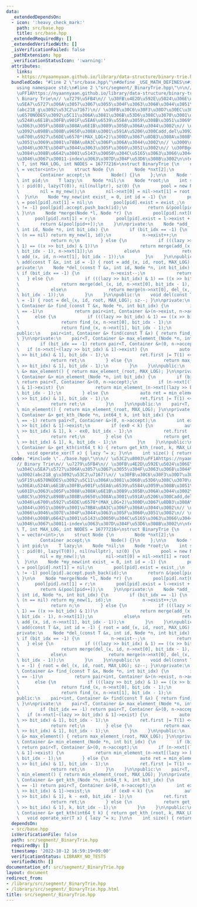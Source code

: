 ```yaml
---
data:
  _extendedDependsOn:
  - icon: ':heavy_check_mark:'
    path: src/base.hpp
    title: src/base.hpp
  _extendedRequiredBy: []
  _extendedVerifiedWith: []
  _isVerificationFailed: false
  _pathExtension: hpp
  _verificationStatusIcon: ':warning:'
  attributes:
    links:
    - https://nyaannyaan.github.io/library/data-structure/binary-trie.hpp
  bundledCode: "#line 2 \"src/base.hpp\"\n#define _USE_MATH_DEFINES\n#include <bits/stdc++.h>\n\
    using namespace std;\n#line 2 \"src/segment/_BinaryTrie.hpp\"\n\n// \u53C2\u8003\
    \uFF1Ahttps://nyaannyaan.github.io/library/data-structure/binary-trie.hpp\n//\
    \ Binary Trie\n// \u7279\u5FB4\n// \u30FB\u4E2D\u592E\u5024\u306E\u53D6\u5F97\u304C\
    \u5EA7\u5727\u306A\u3057\u3067\u3055\u304F\u3063\u3068\u3044\u3051\u308B\u3002\
    (abc218_g\u3092\u53C2\u7167)\n// \u30FB\u30C6\u30F3\u30D7\u30EC\u30FC\u30C8\u5F15\
    \u6570NODES\u3092\u5C11\u306A\u3081\u306B\u53D6\u308C\u3070\u3001\u30E1\u30E2\u30EA\
    \u524A\u6E1B\u30FB\u901F\u5EA6\u6539\u5584\u3059\u308B\u3051\u3069\u3001\u601D\
    \u3063\u305F\u3088\u308A\u6E1B\u3089\u305B\u306A\u3044\u3002\n// \u3000\u5B9F\u88C5\
    \u3092\u898B\u308B\u9650\u308A\u3001\u591A\u5206\u300Cadd,del\u3092\u4F7F\u3046\
    \u6700\u5927\u56DE\u6570*(MAX_LOG+2)\u300D\u3067\u8DB3\u308A\u308B\u307D\u3044\
    \u3051\u3069\u3001\u78BA\u8A3C\u306F\u306A\u3044\u3002\n// \u3000\u8A66\u3057\u3066\
    \u3046\u307E\u304F\u3044\u3063\u305F\u3060\u3051\u3002\n// \u30FBget_kth\u3092\
    \u3084\u308B\u6642\u3001\u5143\u30050\u304C\u5165\u3063\u3066\u3044\u308B\u3088\
    \u3046\u3067\u30011-index\u3063\u307D\u304F\u53D6\u308B\u3002\n\ntemplate <typename\
    \ T, int MAX_LOG, int NODES = 16777216>\nstruct BinaryTrie {\n    using Container\
    \ = vector<int>;\n    struct Node {\n        Node *nxt[2];\n        int exist;\n\
    \        Container accept;\n        Node() {}\n    };\n\n    Node *pool;\n   \
    \ int pid;\n    T lazy;\n    Node *nil;\n    Node *root;\n    int sz;\n\n    BinaryTrie()\
    \ : pid(0), lazy(T(0)), nil(nullptr), sz(0) {\n        pool = new Node[NODES];\n\
    \        nil = my_new();\n        nil->nxt[0] = nil->nxt[1] = root = nil;\n  \
    \  }\n\n    Node *my_new(int exist_ = 0, int id = -1) {\n        pool[pid].nxt[0]\
    \ = pool[pid].nxt[1] = nil;\n        pool[pid].exist = exist_;\n        if (id\
    \ != -1) pool[pid].accept.push_back(id);\n        return &(pool[pid++]);\n   \
    \ }\n\n    Node *merge(Node *l, Node *r) {\n        pool[pid].nxt[0] = l;\n  \
    \      pool[pid].nxt[1] = r;\n        pool[pid].exist = l->exist + r->exist;\n\
    \        return &(pool[pid++]);\n    }\n\nprivate:\n    Node *add_(const T &x,\
    \ int id, Node *n, int bit_idx) {\n        if (bit_idx == -1) {\n            if\
    \ (n == nil) return my_new(1, id);\n            n->exist++;\n            n->accept.push_back(id);\n\
    \            return n;\n        } else {\n            if (((lazy >> bit_idx) &\
    \ 1) == ((x >> bit_idx) & 1))\n                return merge(add_(x, id, n->nxt[0],\
    \ bit_idx - 1), n->nxt[1]);\n            else\n                return merge(n->nxt[0],\
    \ add_(x, id, n->nxt[1], bit_idx - 1));\n        }\n    }\n\npublic:\n    void\
    \ add(const T &x, int id = -1) { root = add_(x, id, root, MAX_LOG); sz++; }\n\n\
    private:\n    Node *del_(const T &x, int id, Node *n, int bit_idx) {\n       \
    \ if (bit_idx == -1) {\n            n->exist--;\n            return n;\n     \
    \   } else {\n            if (((lazy >> bit_idx) & 1) == ((x >> bit_idx) & 1))\n\
    \                return merge(del_(x, id, n->nxt[0], bit_idx - 1), n->nxt[1]);\n\
    \            else\n                return merge(n->nxt[0], del_(x, id, n->nxt[1],\
    \ bit_idx - 1));\n        }\n    }\n\npublic:\n    void del(const T &x, int id\
    \ = -1) { root = del_(x, id, root, MAX_LOG); sz--; }\n\nprivate:\n    pair<int,\
    \ Container &> find_(const T &x, Node *n, int bit_idx) {\n        if (bit_idx\
    \ == -1)\n            return pair<int, Container &>(n->exist, n->accept);\n  \
    \      else {\n            if (((lazy >> bit_idx) & 1) == ((x >> bit_idx) & 1))\n\
    \                return find_(x, n->nxt[0], bit_idx - 1);\n            else\n\
    \                return find_(x, n->nxt[1], bit_idx - 1);\n        }\n    }\n\n\
    public:\n    pair<int, Container &> find(const T &x) { return find_(x, root, MAX_LOG);\
    \ }\n\nprivate:\n    pair<T, Container &> max_element_(Node *n, int bit_idx) {\n\
    \        if (bit_idx == -1) return pair<T, Container &>(0, n->accept);\n     \
    \   if (n->nxt[~(lazy >> bit_idx) & 1]->exist) {\n            auto ret = max_element_(n->nxt[~(lazy\
    \ >> bit_idx) & 1], bit_idx - 1);\n            ret.first |= T(1) << bit_idx;\n\
    \            return ret;\n        } else {\n            return max_element_(n->nxt[(lazy\
    \ >> bit_idx) & 1], bit_idx - 1);\n        }\n    }\n\npublic:\n    pair<T, Container\
    \ &> max_element() { return max_element_(root, MAX_LOG); }\n\nprivate:\n    pair<T,\
    \ Container &> min_element_(Node *n, int bit_idx) {\n        if (bit_idx == -1)\
    \ return pair<T, Container &>(0, n->accept);\n        if (n->nxt[(lazy >> bit_idx)\
    \ & 1]->exist) {\n            return min_element_(n->nxt[(lazy >> bit_idx) & 1],\
    \ bit_idx - 1);\n        } else {\n            auto ret = min_element_(n->nxt[~(lazy\
    \ >> bit_idx) & 1], bit_idx - 1);\n            ret.first |= T(1) << bit_idx;\n\
    \            return ret;\n        }\n    }\n\npublic:\n    pair<T, Container &>\
    \ min_element() { return min_element_(root, MAX_LOG); }\n\nprivate:\n    pair<T,\
    \ Container &> get_kth_(Node *n, int64_t k, int bit_idx) {\n        if (bit_idx\
    \ == -1) return pair<T, Container &>(0, n->accept);\n        int ex0 = n->nxt[(lazy\
    \ >> bit_idx) & 1]->exist;\n        if (ex0 < k) {\n            auto ret = get_kth_(n->nxt[~(lazy\
    \ >> bit_idx) & 1], k - ex0, bit_idx - 1);\n            ret.first |= T(1) << bit_idx;\n\
    \            return ret;\n        } else {\n            return get_kth_(n->nxt[(lazy\
    \ >> bit_idx) & 1], k, bit_idx - 1);\n        }\n    }\n\npublic:\n    pair<T,\
    \ Container &> get_kth(int64_t k) { return get_kth_(root, k, MAX_LOG); }\n\n \
    \   void operate_xor(T x) { lazy ^= x; }\n\n    int size() { return sz; }\n};\n"
  code: "#include \"../base.hpp\"\n\n// \u53C2\u8003\uFF1Ahttps://nyaannyaan.github.io/library/data-structure/binary-trie.hpp\n\
    // Binary Trie\n// \u7279\u5FB4\n// \u30FB\u4E2D\u592E\u5024\u306E\u53D6\u5F97\
    \u304C\u5EA7\u5727\u306A\u3057\u3067\u3055\u304F\u3063\u3068\u3044\u3051\u308B\
    \u3002(abc218_g\u3092\u53C2\u7167)\n// \u30FB\u30C6\u30F3\u30D7\u30EC\u30FC\u30C8\
    \u5F15\u6570NODES\u3092\u5C11\u306A\u3081\u306B\u53D6\u308C\u3070\u3001\u30E1\u30E2\
    \u30EA\u524A\u6E1B\u30FB\u901F\u5EA6\u6539\u5584\u3059\u308B\u3051\u3069\u3001\
    \u601D\u3063\u305F\u3088\u308A\u6E1B\u3089\u305B\u306A\u3044\u3002\n// \u3000\u5B9F\
    \u88C5\u3092\u898B\u308B\u9650\u308A\u3001\u591A\u5206\u300Cadd,del\u3092\u4F7F\
    \u3046\u6700\u5927\u56DE\u6570*(MAX_LOG+2)\u300D\u3067\u8DB3\u308A\u308B\u307D\
    \u3044\u3051\u3069\u3001\u78BA\u8A3C\u306F\u306A\u3044\u3002\n// \u3000\u8A66\u3057\
    \u3066\u3046\u307E\u304F\u3044\u3063\u305F\u3060\u3051\u3002\n// \u30FBget_kth\u3092\
    \u3084\u308B\u6642\u3001\u5143\u30050\u304C\u5165\u3063\u3066\u3044\u308B\u3088\
    \u3046\u3067\u30011-index\u3063\u307D\u304F\u53D6\u308B\u3002\n\ntemplate <typename\
    \ T, int MAX_LOG, int NODES = 16777216>\nstruct BinaryTrie {\n    using Container\
    \ = vector<int>;\n    struct Node {\n        Node *nxt[2];\n        int exist;\n\
    \        Container accept;\n        Node() {}\n    };\n\n    Node *pool;\n   \
    \ int pid;\n    T lazy;\n    Node *nil;\n    Node *root;\n    int sz;\n\n    BinaryTrie()\
    \ : pid(0), lazy(T(0)), nil(nullptr), sz(0) {\n        pool = new Node[NODES];\n\
    \        nil = my_new();\n        nil->nxt[0] = nil->nxt[1] = root = nil;\n  \
    \  }\n\n    Node *my_new(int exist_ = 0, int id = -1) {\n        pool[pid].nxt[0]\
    \ = pool[pid].nxt[1] = nil;\n        pool[pid].exist = exist_;\n        if (id\
    \ != -1) pool[pid].accept.push_back(id);\n        return &(pool[pid++]);\n   \
    \ }\n\n    Node *merge(Node *l, Node *r) {\n        pool[pid].nxt[0] = l;\n  \
    \      pool[pid].nxt[1] = r;\n        pool[pid].exist = l->exist + r->exist;\n\
    \        return &(pool[pid++]);\n    }\n\nprivate:\n    Node *add_(const T &x,\
    \ int id, Node *n, int bit_idx) {\n        if (bit_idx == -1) {\n            if\
    \ (n == nil) return my_new(1, id);\n            n->exist++;\n            n->accept.push_back(id);\n\
    \            return n;\n        } else {\n            if (((lazy >> bit_idx) &\
    \ 1) == ((x >> bit_idx) & 1))\n                return merge(add_(x, id, n->nxt[0],\
    \ bit_idx - 1), n->nxt[1]);\n            else\n                return merge(n->nxt[0],\
    \ add_(x, id, n->nxt[1], bit_idx - 1));\n        }\n    }\n\npublic:\n    void\
    \ add(const T &x, int id = -1) { root = add_(x, id, root, MAX_LOG); sz++; }\n\n\
    private:\n    Node *del_(const T &x, int id, Node *n, int bit_idx) {\n       \
    \ if (bit_idx == -1) {\n            n->exist--;\n            return n;\n     \
    \   } else {\n            if (((lazy >> bit_idx) & 1) == ((x >> bit_idx) & 1))\n\
    \                return merge(del_(x, id, n->nxt[0], bit_idx - 1), n->nxt[1]);\n\
    \            else\n                return merge(n->nxt[0], del_(x, id, n->nxt[1],\
    \ bit_idx - 1));\n        }\n    }\n\npublic:\n    void del(const T &x, int id\
    \ = -1) { root = del_(x, id, root, MAX_LOG); sz--; }\n\nprivate:\n    pair<int,\
    \ Container &> find_(const T &x, Node *n, int bit_idx) {\n        if (bit_idx\
    \ == -1)\n            return pair<int, Container &>(n->exist, n->accept);\n  \
    \      else {\n            if (((lazy >> bit_idx) & 1) == ((x >> bit_idx) & 1))\n\
    \                return find_(x, n->nxt[0], bit_idx - 1);\n            else\n\
    \                return find_(x, n->nxt[1], bit_idx - 1);\n        }\n    }\n\n\
    public:\n    pair<int, Container &> find(const T &x) { return find_(x, root, MAX_LOG);\
    \ }\n\nprivate:\n    pair<T, Container &> max_element_(Node *n, int bit_idx) {\n\
    \        if (bit_idx == -1) return pair<T, Container &>(0, n->accept);\n     \
    \   if (n->nxt[~(lazy >> bit_idx) & 1]->exist) {\n            auto ret = max_element_(n->nxt[~(lazy\
    \ >> bit_idx) & 1], bit_idx - 1);\n            ret.first |= T(1) << bit_idx;\n\
    \            return ret;\n        } else {\n            return max_element_(n->nxt[(lazy\
    \ >> bit_idx) & 1], bit_idx - 1);\n        }\n    }\n\npublic:\n    pair<T, Container\
    \ &> max_element() { return max_element_(root, MAX_LOG); }\n\nprivate:\n    pair<T,\
    \ Container &> min_element_(Node *n, int bit_idx) {\n        if (bit_idx == -1)\
    \ return pair<T, Container &>(0, n->accept);\n        if (n->nxt[(lazy >> bit_idx)\
    \ & 1]->exist) {\n            return min_element_(n->nxt[(lazy >> bit_idx) & 1],\
    \ bit_idx - 1);\n        } else {\n            auto ret = min_element_(n->nxt[~(lazy\
    \ >> bit_idx) & 1], bit_idx - 1);\n            ret.first |= T(1) << bit_idx;\n\
    \            return ret;\n        }\n    }\n\npublic:\n    pair<T, Container &>\
    \ min_element() { return min_element_(root, MAX_LOG); }\n\nprivate:\n    pair<T,\
    \ Container &> get_kth_(Node *n, int64_t k, int bit_idx) {\n        if (bit_idx\
    \ == -1) return pair<T, Container &>(0, n->accept);\n        int ex0 = n->nxt[(lazy\
    \ >> bit_idx) & 1]->exist;\n        if (ex0 < k) {\n            auto ret = get_kth_(n->nxt[~(lazy\
    \ >> bit_idx) & 1], k - ex0, bit_idx - 1);\n            ret.first |= T(1) << bit_idx;\n\
    \            return ret;\n        } else {\n            return get_kth_(n->nxt[(lazy\
    \ >> bit_idx) & 1], k, bit_idx - 1);\n        }\n    }\n\npublic:\n    pair<T,\
    \ Container &> get_kth(int64_t k) { return get_kth_(root, k, MAX_LOG); }\n\n \
    \   void operate_xor(T x) { lazy ^= x; }\n\n    int size() { return sz; }\n};\n"
  dependsOn:
  - src/base.hpp
  isVerificationFile: false
  path: src/segment/_BinaryTrie.hpp
  requiredBy: []
  timestamp: '2022-10-12 16:59:19+09:00'
  verificationStatus: LIBRARY_NO_TESTS
  verifiedWith: []
documentation_of: src/segment/_BinaryTrie.hpp
layout: document
redirect_from:
- /library/src/segment/_BinaryTrie.hpp
- /library/src/segment/_BinaryTrie.hpp.html
title: src/segment/_BinaryTrie.hpp
---
```

